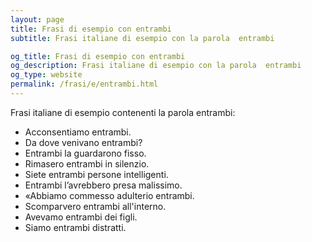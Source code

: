 ```yaml
---
layout: page
title: Frasi di esempio con entrambi 
subtitle: Frasi italiane di esempio con la parola  entrambi

og_title: Frasi di esempio con entrambi 
og_description: Frasi italiane di esempio con la parola  entrambi
og_type: website
permalink: /frasi/e/entrambi.html
---
```


Frasi italiane di esempio contenenti la parola entrambi:


- Acconsentiamo entrambi.
- Da dove venivano entrambi?
- Entrambi la guardarono fisso.
- Rimasero entrambi in silenzio.
- Siete entrambi persone intelligenti.
- Entrambi l’avrebbero presa malissimo.
- «Abbiamo commesso adulterio entrambi.
- Scomparvero entrambi all'interno.
- Avevamo entrambi dei figli.
- Siamo entrambi distratti.
